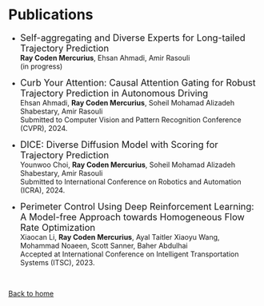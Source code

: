 # Publications

* <font size="4">Self-aggregating and Diverse Experts for Long-tailed Trajectory Prediction</font>
<br /> **Ray Coden Mercurius**, Ehsan Ahmadi, Amir Rasouli
<br /> (in progress)

* <font size="4">Curb Your Attention: Causal Attention Gating for Robust Trajectory Prediction in
Autonomous Driving</font>
<br /> Ehsan Ahmadi, **Ray Coden Mercurius**, Soheil Mohamad Alizadeh Shabestary, Amir Rasouli
<br /> Submitted to Computer Vision and Pattern Recognition Conference (CVPR), 2024.

* <font size="4">DICE: Diverse Diffusion Model with Scoring for Trajectory Prediction</font>
<br /> Younwoo Choi, **Ray Coden Mercurius**, Soheil Mohamad Alizadeh Shabestary, Amir Rasouli
<br /> Submitted to International Conference on Robotics and Automation (ICRA), 2024.

* <font size="4">Perimeter Control Using Deep Reinforcement Learning: A Model-free Approach towards Homogeneous Flow Rate Optimization</font>
<br /> Xiaocan Li, **Ray Coden Mercurius**, Ayal Taitler Xiaoyu Wang, Mohammad Noaeen, Scott Sanner, Baher Abdulhai
<br /> Accepted at International Conference on Intelligent Transportation Systems (ITSC), 2023.

&nbsp;

[Back to home](/)
